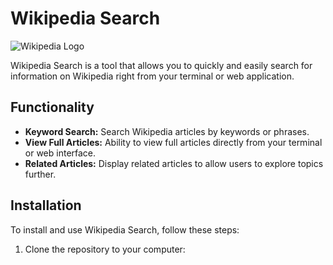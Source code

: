 # Wikipedia Search

![Wikipedia Logo](https://upload.wikimedia.org/wikipedia/en/thumb/8/80/Wikipedia-logo-v2.svg/1920px-Wikipedia-logo-v2.svg.png)

Wikipedia Search is a tool that allows you to quickly and easily search for information on Wikipedia right from your terminal or web application.

## Functionality

- **Keyword Search:** Search Wikipedia articles by keywords or phrases.
- **View Full Articles:** Ability to view full articles directly from your terminal or web interface.
- **Related Articles:** Display related articles to allow users to explore topics further.

## Installation

To install and use Wikipedia Search, follow these steps:

1. Clone the repository to your computer:
